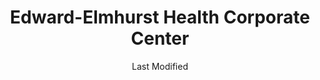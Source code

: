---
layout: location-page
date: Last Modified
description: "Local COVID-19 testing is available at Edward-Elmhurst Health Corporate Center in Warrenville, Illinois, USA."
permalink: "locations/illinois/warrenville/edward-elmhurst-health-corporate-center/"
tags:
  - locations
  - illinois
title: Edward-Elmhurst Health Corporate Center
uniqueName: edward-elmhurst-health-corporate-center
state: Illinois
stateAbbr: IL
hood: "Warrenville"
address: "4201 Winfield Rd"
city: "Warrenville"
zip: "60555"
zipsNearby: "46303 46304 46307 46308 46311 46312 46401 46402 46403 46404 46405 46406 46407 46408 46409 46410 46411 46319 46320 46321 46322 46323 46324 46325 46327 46341 46342 46349 46355 46356 46368 46373 46375 46376 46377 46379 46393 46394 60002 60004 60005 60006 60007 60008 60009 61006 60010 60011 61008 60089 61010 61011 61012 60013 61015 61016 60290 60012 60014 60039 61020 60015 60016 60017 60018 60019 60201 60202 60203 60204 60208 60209 60020 60021 61031 61038 60022 60025 60026 60029 60030 60031 60001 60033 60034 60035 60037 60040 61043 60041 60042 60043 60044 60045 60046 60047 60048 60069 61049 60050 60051 61052 60053 60056 60060 60061 61057 60062 60065 60064 60086 60088 61061 60038 60055 60067 60074 60078 60094 60095 60068 61065 60070 60071 60072 61068 61101 61102 61103 61104 61105 61106 61107 61108 61109 61110 61111 61112 61114 61115 61125 61126 61130 61131 61132 61073 60073 60075 60076 60077 60081 61084 60082 60083 60084 60079 60085 60087 60090 60091 60093 60096 60097 60098 60099 53101 53104 53105 53109 53525 53114 53115 53121 53125 53128 53139 53140 53141 53142 53143 53144 53147 53148 53152 53157 53158 53159 53168 53585 53170 53171 53176 53102 53179 53181 53182 53184 53191 53192 53194 53195 60101 60102 60156 61310 61312 60910 60502 60503 60504 60505 60506 60507 60568 60572 60598 60103 60107 60133 60510 60539 60401 60104 60105 60106 60402 60511 61313 60108 60117 60406 60913 60914 60407 60915 60408 60512 60513 60917 60109 60919 60409 60920 60116 60122 60128 60132 60188 60197 60199 60110 60410 60922 61317 60499 60411 60412 60415 60111 60514 60416 61318 60112 60113 60417 61320 60115 60419 60515 60516 60517 60118 60420 60518 60119 60120 60121 60123 60124 60170 60126 60421 60934 60519 60129 60935 60422 60130 60599 60423 60131 60176 60424 60134 60135 60136 60137 60138 60139 60425 61325 60940 60140 60426 60428 60429 60941 60520 60141 60521 60522 60523 60527 60561 60430 60944 60142 60143 60403 60404 60431 60432 60433 60434 60435 60436 60144 60901 60946 60145 60437 60146 61329 60147 60525 60526 61330 60438 61301 60530 61331 60531 60439 60440 60490 61332 60532 60441 60446 60491 60148 60534 60150 60442 60950 60151 60152 61341 60443 60153 60154 60155 60444 60157 60160 60161 60162 60163 60164 60165 61342 60445 60536 60537 60447 60448 60954 60449 60538 60450 60540 60563 60564 60565 60566 60567 60541 60451 60542 60452 60453 60454 60455 60456 60457 60458 60459 60301 60302 60303 60304 60305 60460 61348 60461 60462 60467 60543 61350 60463 60464 60466 60484 61353 60468 61354 60544 60585 60586 60545 60469 60470 60961 60471 60171 60546 60472 60958 60964 60174 60175 60548 60159 60168 60169 60172 60173 60179 60192 60193 60194 60195 60196 61360 60549 60550 60551 60552 60177 60473 60474 60475 60553 61311 61364 61367 60554 60501 60178 60476 60477 60478 60487 61370 61371 61372 60180 60969 61373 60479 60181 60555 60183 60556 60184 60557 61378 60185 60186 60558 60559 60187 60189 60480 60481 60190 60191 60399 60465 60482 60560 60601 60602 60603 60604 60605 60606 60607 60608 60609 60610 60611 60612 60613 60614 60615 60616 60617 60618 60619 60620 60621 60622 60623 60624 60625 60626 60628 60629 60630 60631 60632 60633 60634 60636 60637 60638 60639 60640 60641 60642 60643 60644 60645 60646 60647 60649 60651 60652 60653 60654 60655 60656 60657 60659 60660 60661 60664 60666 60668 60669 60670 60673 60674 60675 60677 60678 60680 60681 60682 60684 60685 60686 60687 60688 60689 60690 60691 60693 60694 60695 60696 60697 60699 60701 60706 60707 60712 60714 60803 60804 60805 60827 53199 60679 60049 60092 60125 60570 60597 60663" 
mapUrl: "http://maps.apple.com/?q=Edward-Elmhurst+Health+Corporate+Center&address=4201+Winfield+Rd,Warrenville,Illinois,60555"
locationType: Drive-thru
phone: ""
website: "https://www.eehealth.org/coronavirus/#cvsection4"
onlineBooking: undefined
closed: undefined
closedUpdate: May 25th, 2020
notes: "Requires referral from a primary health provider."
days: Weekdays
hours: 9 am-3PM
ctaMessage: Learn more
ctaUrl: "https://www.eehealth.org/coronavirus/#cvsection4"
---